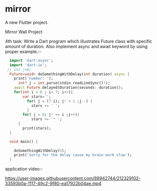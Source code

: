 # mirror

A new Flutter project.

Mirror Wall Project 

4th task:
 Write a Dart program which illustrates Future class with specific amount of duration. Also implement async and await keyword by using proper example.:-
```Dart
  import 'dart:async';
  import 'dart:io';
 // int j=0;
  Future<void> doSomethingWithDelay(int duration) async {
    print('number: ');
      int? j = int.parse(stdin.readLineSync()!);
    await Future.delayed(Duration(seconds: duration));
    for(int i = 0 ; i< 7; i++){
        var stars='';
          for( j = (7-i); j! > 1 ;j--) {
            stars += ' ';
          }
        for( j = 0; j! <= i ;j++){
            stars += '* ';
      }
        print(stars);
  }

  void main() {
    
    doSomethingWithDelay(5);
    print('Sorry for the delay cause my brain work slow');
  }
  ```
                          
                          
application video:- 




https://user-images.githubusercontent.com/88942744/212329102-33593b0a-1117-49c2-9f80-ea17922b04ae.mp4

